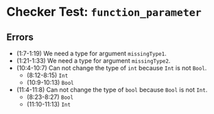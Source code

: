 # Checker Test: `function_parameter`

## Errors
- (1:7-1:19) We need a type for argument `missingType1`.
- (1:21-1:33) We need a type for argument `missingType2`.
- (10:4-10:7) Can not change the type of `int` because `Int` is not `Bool`.
  - (8:12-8:15) `Int`
  - (10:9-10:13) `Bool`
- (11:4-11:8) Can not change the type of `bool` because `Bool` is not `Int`.
  - (8:23-8:27) `Bool`
  - (11:10-11:13) `Int`
